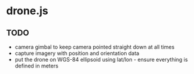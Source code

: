 # drone.js

## TODO
* camera gimbal to keep camera pointed straight down at all times
* capture imagery with position and orientation data
* put the drone on WGS-84 ellipsoid using lat/lon - ensure everything is defined in meters
